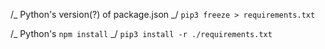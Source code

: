 /_
Python's version(?) of package.json
_/
`pip3 freeze > requirements.txt`

/_
Python's `npm install`
_/
`pip3 install -r ./requirements.txt`
